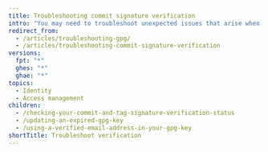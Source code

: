 ```yaml
---
title: Troubleshooting commit signature verification
intro: "You may need to troubleshoot unexpected issues that arise when signing commits locally for verification on {% data variables.product.product_name %}."
redirect_from:
  - /articles/troubleshooting-gpg/
  - /articles/troubleshooting-commit-signature-verification
versions:
  fpt: "*"
  ghes: "*"
  ghae: "*"
topics:
  - Identity
  - Access management
children:
  - /checking-your-commit-and-tag-signature-verification-status
  - /updating-an-expired-gpg-key
  - /using-a-verified-email-address-in-your-gpg-key
shortTitle: Troubleshoot verification
---
```

